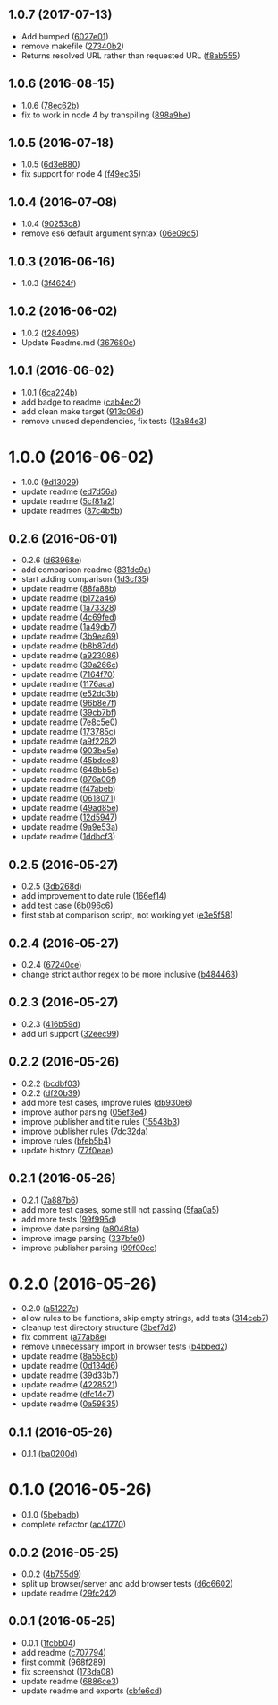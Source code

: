 <a name="1.0.7"></a>
## 1.0.7 (2017-07-13)

* Add bumped ([6027e01](https://github.com/ianstormtaylor/metascraper/commit/6027e01))
* remove makefile ([27340b2](https://github.com/ianstormtaylor/metascraper/commit/27340b2))
* Returns resolved URL rather than requested URL ([f8ab555](https://github.com/ianstormtaylor/metascraper/commit/f8ab555))



<a name="1.0.6"></a>
## 1.0.6 (2016-08-15)

* 1.0.6 ([78ec62b](https://github.com/ianstormtaylor/metascraper/commit/78ec62b))
* fix to work in node 4 by transpiling ([898a9be](https://github.com/ianstormtaylor/metascraper/commit/898a9be))



<a name="1.0.5"></a>
## 1.0.5 (2016-07-18)

* 1.0.5 ([6d3e880](https://github.com/ianstormtaylor/metascraper/commit/6d3e880))
* fix support for node 4 ([f49ec35](https://github.com/ianstormtaylor/metascraper/commit/f49ec35))



<a name="1.0.4"></a>
## 1.0.4 (2016-07-08)

* 1.0.4 ([90253c8](https://github.com/ianstormtaylor/metascraper/commit/90253c8))
* remove es6 default argument syntax ([06e09d5](https://github.com/ianstormtaylor/metascraper/commit/06e09d5))



<a name="1.0.3"></a>
## 1.0.3 (2016-06-16)

* 1.0.3 ([3f4624f](https://github.com/ianstormtaylor/metascraper/commit/3f4624f))



<a name="1.0.2"></a>
## 1.0.2 (2016-06-02)

* 1.0.2 ([f284096](https://github.com/ianstormtaylor/metascraper/commit/f284096))
* Update Readme.md ([367680c](https://github.com/ianstormtaylor/metascraper/commit/367680c))



<a name="1.0.1"></a>
## 1.0.1 (2016-06-02)

* 1.0.1 ([6ca224b](https://github.com/ianstormtaylor/metascraper/commit/6ca224b))
* add badge to readme ([cab4ec2](https://github.com/ianstormtaylor/metascraper/commit/cab4ec2))
* add clean make target ([913c06d](https://github.com/ianstormtaylor/metascraper/commit/913c06d))
* remove unused dependencies, fix tests ([13a84e3](https://github.com/ianstormtaylor/metascraper/commit/13a84e3))



<a name="1.0.0"></a>
# 1.0.0 (2016-06-02)

* 1.0.0 ([9d13029](https://github.com/ianstormtaylor/metascraper/commit/9d13029))
* update readme ([ed7d56a](https://github.com/ianstormtaylor/metascraper/commit/ed7d56a))
* update readme ([5cf81a2](https://github.com/ianstormtaylor/metascraper/commit/5cf81a2))
* update readmes ([87c4b5b](https://github.com/ianstormtaylor/metascraper/commit/87c4b5b))



<a name="0.2.6"></a>
## 0.2.6 (2016-06-01)

* 0.2.6 ([d63968e](https://github.com/ianstormtaylor/metascraper/commit/d63968e))
* add comparison readme ([831dc9a](https://github.com/ianstormtaylor/metascraper/commit/831dc9a))
* start adding comparison ([1d3cf35](https://github.com/ianstormtaylor/metascraper/commit/1d3cf35))
* update readme ([88fa88b](https://github.com/ianstormtaylor/metascraper/commit/88fa88b))
* update readme ([b172a46](https://github.com/ianstormtaylor/metascraper/commit/b172a46))
* update readme ([1a73328](https://github.com/ianstormtaylor/metascraper/commit/1a73328))
* update readme ([4c69fed](https://github.com/ianstormtaylor/metascraper/commit/4c69fed))
* update readme ([1a49db7](https://github.com/ianstormtaylor/metascraper/commit/1a49db7))
* update readme ([3b9ea69](https://github.com/ianstormtaylor/metascraper/commit/3b9ea69))
* update readme ([b8b87dd](https://github.com/ianstormtaylor/metascraper/commit/b8b87dd))
* update readme ([a923086](https://github.com/ianstormtaylor/metascraper/commit/a923086))
* update readme ([39a266c](https://github.com/ianstormtaylor/metascraper/commit/39a266c))
* update readme ([7164f70](https://github.com/ianstormtaylor/metascraper/commit/7164f70))
* update readme ([1176aca](https://github.com/ianstormtaylor/metascraper/commit/1176aca))
* update readme ([e52dd3b](https://github.com/ianstormtaylor/metascraper/commit/e52dd3b))
* update readme ([96b8e7f](https://github.com/ianstormtaylor/metascraper/commit/96b8e7f))
* update readme ([39cb7bf](https://github.com/ianstormtaylor/metascraper/commit/39cb7bf))
* update readme ([7e8c5e0](https://github.com/ianstormtaylor/metascraper/commit/7e8c5e0))
* update readme ([173785c](https://github.com/ianstormtaylor/metascraper/commit/173785c))
* update readme ([a9f2262](https://github.com/ianstormtaylor/metascraper/commit/a9f2262))
* update readme ([903be5e](https://github.com/ianstormtaylor/metascraper/commit/903be5e))
* update readme ([45bdce8](https://github.com/ianstormtaylor/metascraper/commit/45bdce8))
* update readme ([648bb5c](https://github.com/ianstormtaylor/metascraper/commit/648bb5c))
* update readme ([876a06f](https://github.com/ianstormtaylor/metascraper/commit/876a06f))
* update readme ([f47abeb](https://github.com/ianstormtaylor/metascraper/commit/f47abeb))
* update readme ([0618071](https://github.com/ianstormtaylor/metascraper/commit/0618071))
* update readme ([49ad85e](https://github.com/ianstormtaylor/metascraper/commit/49ad85e))
* update readme ([12d5947](https://github.com/ianstormtaylor/metascraper/commit/12d5947))
* update readme ([9a9e53a](https://github.com/ianstormtaylor/metascraper/commit/9a9e53a))
* update readme ([1ddbcf3](https://github.com/ianstormtaylor/metascraper/commit/1ddbcf3))



<a name="0.2.5"></a>
## 0.2.5 (2016-05-27)

* 0.2.5 ([3db268d](https://github.com/ianstormtaylor/metascraper/commit/3db268d))
* add improvement to date rule ([166ef14](https://github.com/ianstormtaylor/metascraper/commit/166ef14))
* add test case ([6b096c6](https://github.com/ianstormtaylor/metascraper/commit/6b096c6))
* first stab at comparison script, not working yet ([e3e5f58](https://github.com/ianstormtaylor/metascraper/commit/e3e5f58))



<a name="0.2.4"></a>
## 0.2.4 (2016-05-27)

* 0.2.4 ([67240ce](https://github.com/ianstormtaylor/metascraper/commit/67240ce))
* change strict author regex to be more inclusive ([b484463](https://github.com/ianstormtaylor/metascraper/commit/b484463))



<a name="0.2.3"></a>
## 0.2.3 (2016-05-27)

* 0.2.3 ([416b59d](https://github.com/ianstormtaylor/metascraper/commit/416b59d))
* add url support ([32eec99](https://github.com/ianstormtaylor/metascraper/commit/32eec99))



<a name="0.2.2"></a>
## 0.2.2 (2016-05-26)

* 0.2.2 ([bcdbf03](https://github.com/ianstormtaylor/metascraper/commit/bcdbf03))
* 0.2.2 ([df20b39](https://github.com/ianstormtaylor/metascraper/commit/df20b39))
* add more test cases, improve rules ([db930e6](https://github.com/ianstormtaylor/metascraper/commit/db930e6))
* improve author parsing ([05ef3e4](https://github.com/ianstormtaylor/metascraper/commit/05ef3e4))
* improve publisher and title rules ([15543b3](https://github.com/ianstormtaylor/metascraper/commit/15543b3))
* improve publisher rules ([7dc32da](https://github.com/ianstormtaylor/metascraper/commit/7dc32da))
* improve rules ([bfeb5b4](https://github.com/ianstormtaylor/metascraper/commit/bfeb5b4))
* update history ([77f0eae](https://github.com/ianstormtaylor/metascraper/commit/77f0eae))



<a name="0.2.1"></a>
## 0.2.1 (2016-05-26)

* 0.2.1 ([7a887b6](https://github.com/ianstormtaylor/metascraper/commit/7a887b6))
* add more test cases, some still not passing ([5faa0a5](https://github.com/ianstormtaylor/metascraper/commit/5faa0a5))
* add more tests ([99f995d](https://github.com/ianstormtaylor/metascraper/commit/99f995d))
* improve date parsing ([a8048fa](https://github.com/ianstormtaylor/metascraper/commit/a8048fa))
* improve image parsing ([337bfe0](https://github.com/ianstormtaylor/metascraper/commit/337bfe0))
* improve publisher parsing ([99f00cc](https://github.com/ianstormtaylor/metascraper/commit/99f00cc))



<a name="0.2.0"></a>
# 0.2.0 (2016-05-26)

* 0.2.0 ([a51227c](https://github.com/ianstormtaylor/metascraper/commit/a51227c))
* allow rules to be functions, skip empty strings, add tests ([314ceb7](https://github.com/ianstormtaylor/metascraper/commit/314ceb7))
* cleanup test directory structure ([3bef7d2](https://github.com/ianstormtaylor/metascraper/commit/3bef7d2))
* fix comment ([a77ab8e](https://github.com/ianstormtaylor/metascraper/commit/a77ab8e))
* remove unnecessary import in browser tests ([b4bbed2](https://github.com/ianstormtaylor/metascraper/commit/b4bbed2))
* update readme ([8a558cb](https://github.com/ianstormtaylor/metascraper/commit/8a558cb))
* update readme ([0d134d6](https://github.com/ianstormtaylor/metascraper/commit/0d134d6))
* update readme ([39d33b7](https://github.com/ianstormtaylor/metascraper/commit/39d33b7))
* update readme ([4228521](https://github.com/ianstormtaylor/metascraper/commit/4228521))
* update readme ([dfc14c7](https://github.com/ianstormtaylor/metascraper/commit/dfc14c7))
* update readme ([0a59835](https://github.com/ianstormtaylor/metascraper/commit/0a59835))



<a name="0.1.1"></a>
## 0.1.1 (2016-05-26)

* 0.1.1 ([ba0200d](https://github.com/ianstormtaylor/metascraper/commit/ba0200d))



<a name="0.1.0"></a>
# 0.1.0 (2016-05-26)

* 0.1.0 ([5bebadb](https://github.com/ianstormtaylor/metascraper/commit/5bebadb))
* complete refactor ([ac41770](https://github.com/ianstormtaylor/metascraper/commit/ac41770))



<a name="0.0.2"></a>
## 0.0.2 (2016-05-25)

* 0.0.2 ([4b755d9](https://github.com/ianstormtaylor/metascraper/commit/4b755d9))
* split up browser/server and add browser tests ([d6c6602](https://github.com/ianstormtaylor/metascraper/commit/d6c6602))
* update readme ([29fc242](https://github.com/ianstormtaylor/metascraper/commit/29fc242))



<a name="0.0.1"></a>
## 0.0.1 (2016-05-25)

* 0.0.1 ([1fcbb04](https://github.com/ianstormtaylor/metascraper/commit/1fcbb04))
* add readme ([c707794](https://github.com/ianstormtaylor/metascraper/commit/c707794))
* first commit ([968f289](https://github.com/ianstormtaylor/metascraper/commit/968f289))
* fix screenshot ([173da08](https://github.com/ianstormtaylor/metascraper/commit/173da08))
* update readme ([6886ce3](https://github.com/ianstormtaylor/metascraper/commit/6886ce3))
* update readme and exports ([cbfe6cd](https://github.com/ianstormtaylor/metascraper/commit/cbfe6cd))



